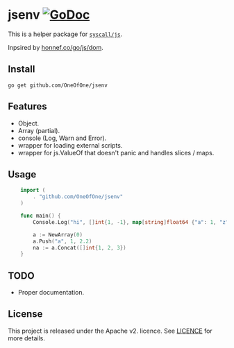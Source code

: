 # jsenv [![GoDoc](https://godoc.org/github.com/OneOfOne/jsenv?status.svg)](https://godoc.org/github.com/OneOfOne/jsenv)

This is a helper package for [`syscall/js`](https://godoc.org/syscall/js).

Inpsired by [honnef.co/go/js/dom](https://github.com/dominikh/go-js-dom).

## Install

    go get github.com/OneOfOne/jsenv

## Features

* Object.
* Array (partial).
* console (Log, Warn and Error).
* wrapper for loading external scripts.
* wrapper for js.ValueOf that doesn't panic and handles slices / maps.

## Usage

```go
	import (
		. "github.com/OneOfOne/jsenv"
	)

	func main() {
		Console.Log("hi", []int{1, -1}, map[string]float64 {"a": 1, "z":-1})

		a := NewArray(0)
		a.Push("a", 1, 2.2)
		na := a.Concat([]int{1, 2, 3})
	}
```

## TODO

* Proper documentation.

## License

This project is released under the Apache v2. licence. See [LICENCE](LICENCE) for more details.
